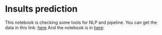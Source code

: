 # Insults prediction

This notebook is checking some tools for NLP and pipeline.
You can get the data in this link: [here]("https://raw.githubusercontent.com/amueller/sklearn_tutorial/master/kaggle_insult/train.csv")
And the notebook is in [here](https://colab.research.google.com/drive/1cVVMTtfsmyiGRHx-GR9nptIoKmzl1RgU?usp=sharinghttps://colab.research.google.com/drive/1cVVMTtfsmyiGRHx-GR9nptIoKmzl1RgU?usp=sharing): 